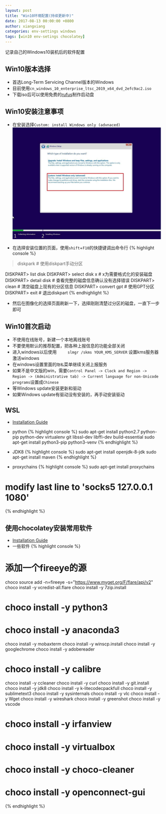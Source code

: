 ```yaml
---
layout: post
title: "Win10环境配置(持续更新中)"
date: 2017-08-13 00:00:00 +0800
author: xiangxiang
categories: env-settings windows
tags: [win10 env-setings chocolatey]
---
```

记录自己的Windows10装机后的软件配置

## Win10版本选择
- 首选Long-Term Servicing Channel版本的Windows
- 目前使用`cn_windows_10_enterprise_ltsc_2019_x64_dvd_2efc9ac2.iso`
- 下载iso后可以使用免费的[rufus](https://rufus.ie/)制作启动盘

## Win10安装注意事项
- 在安装选择`Custom: install Windows only (advnaced)`
 ![](/img/windows-10-custom-install.jpg)

- 在选择安装位置的页面，使用`shift`+`F10`的快捷键调出命令行
{% highlight console %}
> diskpark              # 使用diskpart手动分区

DISKPART> list disk
DISKPART> select disk x # x为需要格式化的安装磁盘
DISKPART> detail disk   # 查看完整的磁盘信息确认没有选择错误
DISKPART> clean         # 清空磁盘上现有的分区信息
DISKPART> convert gpt   # 使用GPT分区
DISKPART> exit          # 退出diskpart
{% endhighlight %}

- 然后在图像化的选择页面刷新一下，选择刚刚清楚过分区的磁盘，一直下一步即可

## Win10首次启动
- 不使用在线账号，新建一个本地离线账号
- 不要使用默认的推荐配置，把各种上报信息的功能全部关闭
- 进入windows以后使用`	
slmgr /skms YOUR_KMS_SERVER` 设置kms服务器激活windows
- 在windows设置里面的`隐私`菜单继续关闭上报服务
- 如果不是中文版的win，需要`Control Panel -> Clock and Region -> Region -> (Administrative tab) -> Current language for non-Unicode programs`设置成`Chinese`
- 等Windows update安装更新和驱动
- 如果Windows update有驱动没有安装的，再手动安装驱动

## WSL
- [Installation Guide](https://docs.microsoft.com/en-us/windows/wsl/install-on-server)

- python
{% highlight console %}
sudo apt-get install python2.7 python-pip python-dev virtualenv git libssl-dev libffi-dev build-essential
sudo apt-get install python3-pip python3-venv
{% endhighlight %}

- JDK8
{% highlight console %}
sudo apt-get install openjdk-8-jdk
sudo apt-get install maven
{% endhighlight %}

- proxychains
{% highlight console %}
sudo apt-get install proxychains
# modify last line to 'socks5 127.0.0.1 1080'
{% endhighlight %}

## 使用chocolatey安装常用软件
- [Installation Guide](https://chocolatey.org/install)
- 一些软件
{% highlight console %}
# 添加一个fireeye的源
choco source add -n=fireeye -s="https://www.myget.org/F/flare/api/v2"
choco install -y vcredist-all.flare
choco install -y 7zip.install
# choco install -y python3
# choco install -y anaconda3
choco install -y mobaxterm
choco install -y winscp.install
choco install -y googlechrome
choco install -y adobereader
# choco install -y calibre
choco install -y ccleaner
choco install -y curl
choco install -y git.install
choco install -y jdk8
choco install -y k-litecodecpackfull
choco install -y sublimetext3
choco install -y sysinternals
choco install -y vlc
choco install -y Wget
choco install -y wireshark
choco install -y greenshot
choco install -y vscode
# choco install -y irfanview
# choco install -y virtualbox
# choco install -y choco-cleaner
# choco install -y openconnect-gui
{% endhighlight %}